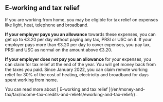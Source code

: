 ##  E-working and tax relief

If you are working from home, you may be eligible for tax relief on expenses
like light, heat, telephone and broadband.

**If your employer pays you an allowance** towards these expenses, you can get
up to €3.20 per day without paying any tax, PRSI or USC on it. If your
employer pays more than €3.20 per day to cover expenses, you pay tax, PRSI and
USC as normal on the amount above €3.20.

**If your employer does not pay you an allowance** for your expenses, you can
claim for tax relief at the end of the year. You will get money back from the
taxes you paid. Since January 2022, you can claim remote working relief for
30% of the cost of heating, electricity and broadband for days spent working
from home.

You can read more about [ E-working and tax relief ](/en/money-and-
tax/tax/income-tax-credits-and-reliefs/eworking-and-tax-relief/) .
